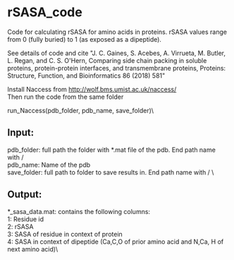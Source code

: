 # rSASA_code

Code for calculating rSASA for amino acids in proteins. rSASA values range from 0 (fully buried) to 1 (as exposed as a dipeptide). 

See details of code and cite  "J. C. Gaines, S. Acebes, A. Virrueta, M. Butler, L. Regan, and C. S. O'Hern, Comparing side chain packing in soluble proteins, protein-protein interfaces, and transmembrane proteins, Proteins: Structure, Function, and Bioinformatics 86 (2018) 581"

Install Naccess from http://wolf.bms.umist.ac.uk/naccess/ \
Then run the code from the same folder

run_Naccess(pdb_folder, pdb_name, save_folder)\
## Input:
pdb_folder: full path the folder with \*.mat file of the pdb. End path
name with / \
pdb_name: Name of the pdb \
save_folder: full path to folder to save results in. End path name with / \

## Output:
\*_sasa_data.mat: contains the following columns: \
   1: Residue id \
   2: rSASA \
   3: SASA of residue in context of protein \
   4: SASA in context of dipeptide (Ca,C,O of prior amino acid and N,Ca, H of next amino acid)\
 
